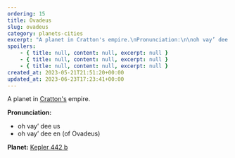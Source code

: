 ```yaml
---
ordering: 15
title: Ovadeus
slug: ovadeus
category: planets-cities
excerpt: "A planet in Cratton's empire.\nPronunciation:\n\noh vay’ dee us\noh vay’ dee en (of Ovadeus)\n\nPlanet:\nKe..."
spoilers:
    - { title: null, content: null, excerpt: null }
    - { title: null, content: null, excerpt: null }
    - { title: null, content: null, excerpt: null }
created_at: 2023-05-21T21:51:20+00:00
updated_at: 2023-06-23T17:23:41+00:00
---
```

A planet in [Cratton's](/category/planets-cities/cratton) empire.

**Pronunciation:**
- oh vay’ dee us
- oh vay’ dee en (of Ovadeus)

**Planet:**
[Kepler 442 b](https://en.wikipedia.org/wiki/Kepler-442b)